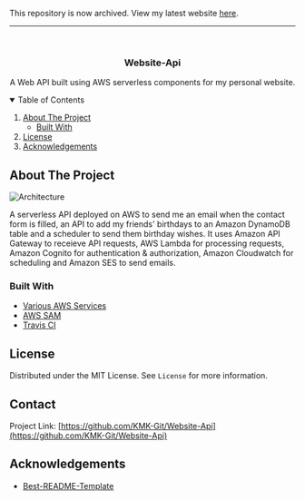This repository is now archived. View my latest website [here](https://github.com/KMK-Git/KMK-Git/blob/main/README.md).

--------
<!-- PROJECT LOGO -->
<br />
<p align="center">

  <h3 align="center">Website-Api</h3>

  <p align="center">
    A Web API built using AWS serverless components for my personal website.
    <br />
  </p>
</p>

<!-- TABLE OF CONTENTS -->
<details open="open">
  <summary>Table of Contents</summary>
  <ol>
    <li>
      <a href="#about-the-project">About The Project</a>
      <ul>
        <li><a href="#built-with">Built With</a></li>
      </ul>
    </li>
    <li><a href="#license">License</a></li>
    <li><a href="#acknowledgements">Acknowledgements</a></li>
  </ol>
</details>

<!-- ABOUT THE PROJECT -->
## About The Project

![Architecture](../assets/Architecture.png?raw=true)

A serverless API deployed on AWS to send me an email when the contact form is filled, an API to add my friends' birthdays to an Amazon DynamoDB table and a scheduler to send them birthday wishes. It uses Amazon API Gateway to receieve API requests, AWS Lambda for processing requests, Amazon Cognito for authentication & authorization, Amazon Cloudwatch for scheduling and Amazon SES to send emails.

### Built With

- [Various AWS Services](https://aws.amazon.com/)
- [AWS SAM](https://aws.amazon.com/serverless/sam/)
- [Travis CI](https://travis-ci.com/)

<!-- LICENSE -->
## License

Distributed under the MIT License. See `License` for more information.

<!-- CONTACT -->
## Contact

Project Link: [https://github.com/KMK-Git/Website-Api](https://github.com/KMK-Git/Website-Api)

<!-- ACKNOWLEDGEMENTS -->
## Acknowledgements
* [Best-README-Template](https://github.com/othneildrew/Best-README-Template)

